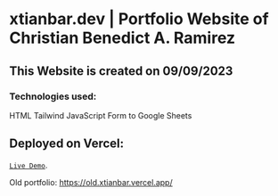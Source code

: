 # xtianbar.dev | Portfolio Website of Christian Benedict A. Ramirez

## This Website is created on 09/09/2023 
### Technologies used:
HTML
Tailwind
JavaScript
Form to Google Sheets

## Deployed on Vercel: 

[`Live Demo`](https://xtianbar.vercel.app/).

Old portfolio: https://old.xtianbar.vercel.app/
